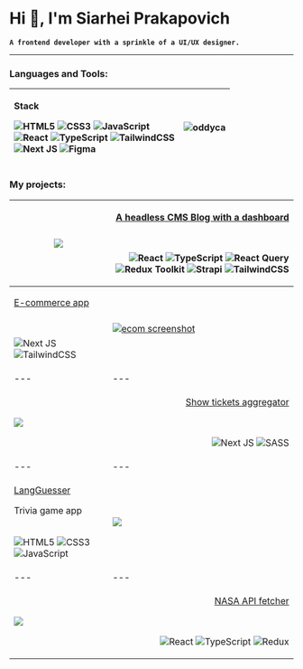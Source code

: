 <h1 align="left">Hi 👋, I'm Siarhei Prakapovich</h1>

**`A frontend developer with a sprinkle of a UI/UX designer.`**

---

<h3 align="left">Languages and Tools:</h3>

| <p align="left"> Stack </p> <p align="left">![HTML5](https://img.shields.io/badge/html5-%23E34F26.svg?style=for-the-badge&logo=html5&logoColor=white) ![CSS3](https://img.shields.io/badge/css3-%231572B6.svg?style=for-the-badge&logo=css3&logoColor=white) ![JavaScript](https://img.shields.io/badge/javascript-%23323330.svg?style=for-the-badge&logo=javascript&logoColor=%23F7DF1E) <br> ![React](https://img.shields.io/badge/react-%2320232a.svg?style=for-the-badge&logo=react&logoColor=%2361DAFB) ![TypeScript](https://img.shields.io/badge/typescript-%23007ACC.svg?style=for-the-badge&logo=typescript&logoColor=white) ![TailwindCSS](https://img.shields.io/badge/tailwindcss-%2338B2AC.svg?style=for-the-badge&logo=tailwind-css&logoColor=white) <br> ![Next JS](https://img.shields.io/badge/Next-black?style=for-the-badge&logo=next.js&logoColor=white) ![Figma](https://img.shields.io/badge/figma-%23F24E1E.svg?style=for-the-badge&logo=figma&logoColor=white) | <p><img align="center" src="https://github-readme-stats.vercel.app/api/top-langs?username=oddyca&show_icons=true&locale=en&layout=compact" alt="oddyca" /></p> |
| --- | --- |


<h3 align="left">My projects:</h3>

| <a href="https://cms-pet.netlify.app/" target="_blank"><img src="https://github.com/user-attachments/assets/c5b56c98-21fe-471a-a07f-cf0aca609d84"/></a> | <p align="right"> <a href="https://github.com/oddyca/cms-pet" target="_blank">A headless CMS Blog with a dashboard </a></p> <br> <p align="right"> ![React](https://img.shields.io/badge/react-%2320232a.svg?style=for-the-badge&logo=react&logoColor=%2361DAFB) ![TypeScript](https://img.shields.io/badge/TypeScript-3178C6?style=for-the-badge&logo=typescript&logoColor=white) ![React Query](https://img.shields.io/badge/-React%20Query-FF4154?style=for-the-badge&logo=react%20query&logoColor=white) ![Redux Toolkit](https://img.shields.io/badge/Redux/toolkit-v2.2.8-blue) ![Strapi](https://img.shields.io/badge/strapi-%232E7EEA.svg?style=for-the-badge&logo=strapi&logoColor=white) ![TailwindCSS](https://img.shields.io/badge/tailwindcss-%2338B2AC.svg?style=for-the-badge&logo=tailwind-css&logoColor=white) </p> |
| --- | --- |
| <p align="left"> <a href="https://github.com/oddyca/ecom-pet" target="_blank"> E-commerce app</a> </p> <br>  <p align="left">![Next JS](https://img.shields.io/badge/Next-black?style=for-the-badge&logo=next.js&logoColor=white) ![TailwindCSS](https://img.shields.io/badge/tailwindcss-%2338B2AC.svg?style=for-the-badge&logo=tailwind-css&logoColor=white) </p> | <a href="https://ecom-pet-nine.vercel.app/" target="_blank"><img alt="ecom screenshot" src="https://github.com/oddyca/oddyca/assets/79862502/92c619d2-e7c8-4023-a82e-30533d2d75ff" /></a> |
| --- | --- |
| <a href="https://next-showcase-y947.vercel.app/" target="_blank"><img src="https://github.com/oddyca/oddyca/assets/79862502/57cb4793-0dd6-4bdb-bfc2-890693b0af26" /></a> | <p align="right"> <a href="https://github.com/oddyca/next-showcase" target="_blank"> Show tickets aggregator </a></p> <br> <p align="right"> ![Next JS](https://img.shields.io/badge/Next-black?style=for-the-badge&logo=next.js&logoColor=white) ![SASS](https://img.shields.io/badge/SASS-hotpink.svg?style=for-the-badge&logo=SASS&logoColor=white) </p> |
| --- | --- |
| <p align="left"><a href="https://github.com/oddyca/langguesser" target="_blank">LangGuesser</a></p> <p align="left">Trivia game app</p> <p align="left"> <br> ![HTML5](https://img.shields.io/badge/html5-%23E34F26.svg?style=for-the-badge&logo=html5&logoColor=white) ![CSS3](https://img.shields.io/badge/css3-%231572B6.svg?style=for-the-badge&logo=css3&logoColor=white) ![JavaScript](https://img.shields.io/badge/javascript-%23323330.svg?style=for-the-badge&logo=javascript&logoColor=%23F7DF1E) </p> | <a href="https://oddyca.github.io/langguesser/langguesser/index.html" target="_blank"> <img src="https://github.com/oddyca/oddyca/assets/79862502/9aaac26d-32f8-4c90-acb2-db9e2802e5f5" /> </a> |
| --- | --- |
| <a href="https://nasa-api-form.netlify.app/" target="_blank"><img src="https://github.com/oddyca/oddyca/assets/79862502/6380b29c-a740-4a3e-bbdc-0a48312eda74" /></a> | <p align="right"> <a href="https://github.com/oddyca/rss-react" target="_blank"> NASA API fetcher </a></p> <br> <p align="right"> ![React](https://img.shields.io/badge/react-%2320232a.svg?style=for-the-badge&logo=react&logoColor=%2361DAFB) ![TypeScript](https://img.shields.io/badge/typescript-%23007ACC.svg?style=for-the-badge&logo=typescript&logoColor=white) ![Redux](https://img.shields.io/badge/redux-%23593d88.svg?style=for-the-badge&logo=redux&logoColor=white) </p> |
